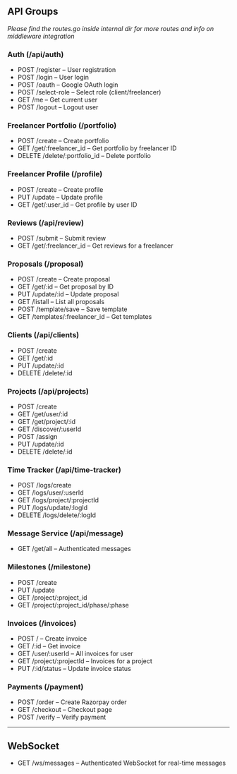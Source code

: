 ##  API Groups
*Please find the routes.go inside internal dir for more routes and info on middleware integration*

###  Auth (/api/auth)
- POST /register – User registration
- POST /login – User login
- POST /oauth – Google OAuth login
- POST /select-role – Select role (client/freelancer)
- GET /me – Get current user
- POST /logout – Logout user

###  Freelancer Portfolio (/portfolio)
- POST /create – Create portfolio
- GET /get/:freelancer_id – Get portfolio by freelancer ID
- DELETE /delete/:portfolio_id – Delete portfolio

###  Freelancer Profile (/profile)
- POST /create – Create profile
- PUT /update – Update profile
- GET /get/:user_id – Get profile by user ID

###  Reviews (/api/review)
- POST /submit – Submit review
- GET /get/:freelancer_id – Get reviews for a freelancer

###  Proposals (/proposal)
- POST /create – Create proposal
- GET /get/:id – Get proposal by ID
- PUT /update/:id – Update proposal
- GET /listall – List all proposals
- POST /template/save – Save template
- GET /templates/:freelancer_id – Get templates

###  Clients (/api/clients)
- POST /create
- GET /get/:id
- PUT /update/:id
- DELETE /delete/:id

###  Projects (/api/projects)
- POST /create
- GET /get/user/:id
- GET /get/project/:id
- GET /discover/:userId
- POST /assign
- PUT /update/:id
- DELETE /delete/:id

###  Time Tracker (/api/time-tracker)
- POST /logs/create
- GET /logs/user/:userId
- GET /logs/project/:projectId
- PUT /logs/update/:logId
- DELETE /logs/delete/:logId

###  Message Service (/api/message)
- GET /get/all – Authenticated messages

###  Milestones (/milestone)
- POST /create
- PUT /update
- GET /project/:project_id
- GET /project/:project_id/phase/:phase

###  Invoices (/invoices)
- POST / – Create invoice
- GET /:id – Get invoice
- GET /user/:userId – All invoices for user
- GET /project/:projectId – Invoices for a project
- PUT /:id/status – Update invoice status

###  Payments (/payment)
- POST /order – Create Razorpay order
- GET /checkout – Checkout page
- POST /verify – Verify payment

---

##  WebSocket

- GET /ws/messages – Authenticated WebSocket for real-time messages